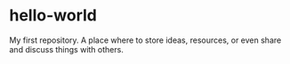 # hello-world
My first repository. A place where to store ideas, resources, or even share and discuss things with others.
